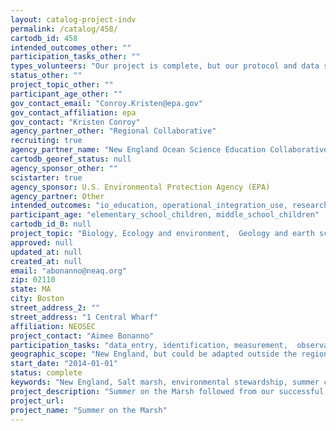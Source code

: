 ```yaml
---
layout: catalog-project-indv
permalink: /catalog/458/
cartodb_id: 458
intended_outcomes_other: ""
participation_tasks_other: ""
types_volunteers: "Our project is complete, but our protocol and data sheets are available for use by camps or classrooms. Data collection continues at www.citsci.org."
status_other: ""
project_topic_other: ""
participant_age_other: ""
gov_contact_email: "Conroy.Kristen@epa.gov"
gov_contact_affiliation: epa
gov_contact: "Kristen Conroy"
agency_partner_other: "Regional Collaborative"
recruiting: true
agency_partner_name: "New England Ocean Science Education Collaborative (NEOSEC)"
cartodb_georef_status: null
agency_sponsor_other: ""
scistarter: true
agency_sponsor: U.S. Environmental Protection Agency (EPA)
agency_partner: Other
intended_outcomes: "io_education, operational_integration_use, research_advancement"
participant_age: "elementary_school_children, middle_school_children"
cartodb_id_0: null
project_topic: "Biology, Ecology and environment,  Geology and earth science,  Ocean/water and marine"
approved: null
updated_at: null
created_at: null
email: "abonanno@neaq.org"
zip: 02110
state: MA
city: Boston
street_address_2: ""
street_address: "1 Central Wharf"
affiliation: NEOSEC
project_contact: "Aimee Bonanno"
participation_tasks: "data_entry, identification, measurement,  observation, specimen_sample_collection"
geographic_scope: "New England, but could be adapted outside the region"
start_date: "2014-01-01"
status: complete
keywords: "New England, Salt marsh, environmental stewardship, summer camp, ages 9-12, ecosystems"
project_description: "Summer on the Marsh followed from our successful Summer Science project by establishing a regional network of eight summer camp programs grounded in field experiences for environmental education in the marsh ecosystem. The two-year program included citizen science monitoring by campers ages 9-12, support and training for informal science center staff and partner scientists, and dissemination to peers at regional and national forums. Collaboration throughout the project enabled partner organizations to share activities and knowledge in both informal education and the significance of marsh ecosystems. The project served 45 staff (educators and scientists) and 547 youth over two years across New England. The project funding ended in December 2015, but we have made our data, protocol and data sheets available on CitSci.org. We know some of our original camps will continue to collect data, and hope we can inspire others to adopt it as well.  The project was successful in supporting environmental stewardship in all involved. Educators and scientists benefited from working together closely. We found that a strong connection between the scientist and educators increased enthusiasm which was then expressed at camp. Our two day training’s at the beginning of each year helped with this connection. The campers came in describing salt marshes as smelly, muddy places and left the program describing marshes as barriers, food sources, and filters. The campers changed their view from self-focused to an ecosystem focus. This awareness of marsh functions will likely lead to increased environmental stewardship. In fact, parent surveys in the Fall following camp reported that the majority of campers had taken actions to protect the environment."
project_url: 
project_name: "Summer on the Marsh"
---
```

